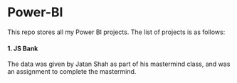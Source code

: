 # Power-BI
This repo stores all my Power BI projects.
The list of projects is as follows:
  #### 1. JS Bank
   The data was given by Jatan Shah as part of his mastermind class, and was an assignment to complete the mastermind.   

